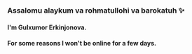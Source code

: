 ### Assalomu alaykum va rohmatullohi va barokatuh ✨️
#### I'm Gulxumor Erkinjonova. 
#### For some reasons I won't be online for a few days.
